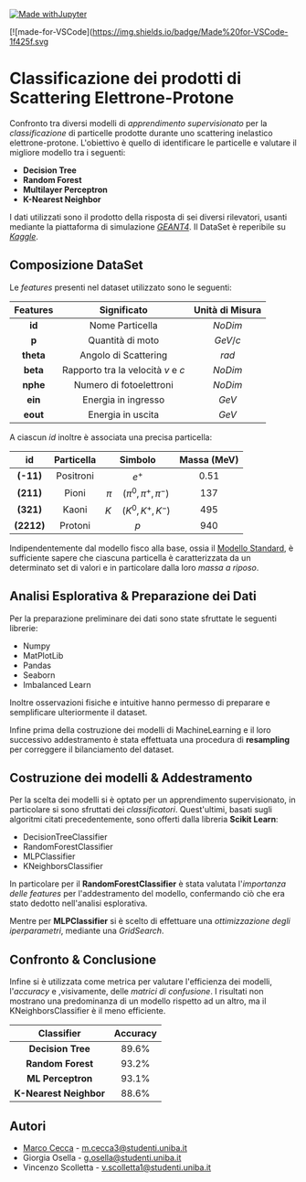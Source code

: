 [![Made withJupyter](https://img.shields.io/badge/Made%20with-Jupyter-orange?style=for-the-badge&logo=Jupyter)](https://jupyter.org/try)

[![made-for-VSCode](https://img.shields.io/badge/Made%20for-VSCode-1f425f.svg

<h1> Classificazione dei prodotti di Scattering Elettrone-Protone</h1>

Confronto tra diversi modelli di *apprendimento supervisionato* per la *classificazione* di particelle prodotte durante uno scattering inelastico elettrone-protone. L'obiettivo è quello di identificare le particelle e valutare il migliore modello tra i seguenti:

- **Decision Tree**
- **Random Forest**
- **Multilayer Perceptron**
- **K-Nearest Neighbor**

I dati utilizzati sono il prodotto della risposta di sei diversi rilevatori, usanti mediante la piattaforma di simulazione *[GEANT4](https://geant4.web.cern.ch/)*. Il DataSet è reperibile su *[Kaggle](https://www.kaggle.com/datasets/naharrison/particle-identification-from-detector-responses)*.

## **Composizione DataSet**

Le *features* presenti nel dataset utilizzato sono le seguenti:

|    Features    |              Significato              | Unità di Misura |
| :-------------: | :------------------------------------: | :--------------: |
|  **id**  |            Nome Particella            |    $NoDim$    |
|   **p**   |           Quantità di moto           |    $GeV/c$    |
| **theta** |          Angolo di Scattering          |     $rad$     |
| **beta** | Rapporto tra la velocità $v$ e $c$ |    $NoDim$    |
| **nphe** |        Numero di fotoelettroni        |    $NoDim$    |
|  **ein**  |          Energia in ingresso          |     $GeV$     |
| **eout** |           Energia in uscita           |     $GeV$     |

A ciascun *id*  inoltre è associata una precisa particella:

|        id        | Particella |              Simbolo              | Massa (MeV) |
| :--------------: | :--------: | :-------------------------------: | :---------: |
| **(-11)** | Positroni |              $e^+$              |  $0.51$  |
| **(211)** |   Pioni   | $\pi \quad (\pi^0,\pi^+,\pi^-)$ |   $137$   |
| **(321)** |   Kaoni   |     $K \quad (K^0,K^+,K^-)$     |   $495$   |
| **(2212)** |  Protoni  |               $p$               |   $940$   |

Indipendentemente dal modello fisco alla base, ossia il [Modello Standard](https://it.wikipedia.org/wiki/Modello_standard), è sufficiente sapere che ciascuna particella è caratterizzata da un determinato set di valori e in particolare dalla loro *massa a riposo*.

## **Analisi Esplorativa & Preparazione dei Dati**

Per la preparazione preliminare dei dati sono state sfruttate le seguenti librerie:

- Numpy
- MatPlotLib
- Pandas
- Seaborn
- Imbalanced Learn

Inoltre osservazioni fisiche e intuitive hanno permesso di preparare e semplificare ulteriormente il dataset.

Infine prima della costruzione dei modelli di MachineLearning e il loro successivo addestramento è stata effettuata una procedura di **resampling** per correggere il bilanciamento del dataset.

## **Costruzione dei modelli & Addestramento**

Per la scelta dei modelli si è optato per un apprendimento supervisionato, in particolare si sono sfruttati dei *classificatori*. Quest'ultimi, basati sugli algoritmi citati precedentemente, sono offerti dalla libreria **Scikit Learn**:

- DecisionTreeClassifier
- RandomForestClassifier
- MLPClassifier
- KNeighborsClassifier

In particolare per il **RandomForestClassifier** è stata valutata l'*importanza delle features* per l'addestramento del modello, confermando ciò che era stato dedotto nell'analisi esplorativa.

Mentre per **MLPClassifier** si è scelto di effettuare una *ottimizzazione degli iperparametri*, mediante una *GridSearch*.

## **Confronto & Conclusione**

Infine si è utilizzata come metrica per valutare l'efficienza dei modelli, l'*accuracy*  e ,visivamente, delle *matrici di confusione*. I risultati non mostrano una predominanza di un modello rispetto ad un altro, ma il KNeighborsClassifier è il meno efficiente.

|          Classifier          | Accuracy |
| :--------------------------: | :------: |
|   **Decision Tree**   |  89.6%  |
|   **Random Forest**   |  93.2%  |
|   **ML Perceptron**   |  93.1%  |
| **K-Nearest Neighbor** |  88.6%  |

## **Autori**

- [Marco Cecca](https://github.com/marcocecca00) - m.cecca3@studenti.uniba.it
- Giorgia Osella - g.osella@studenti.uniba.it
- Vincenzo Scolletta - v.scolletta1@studenti.uniba.it
